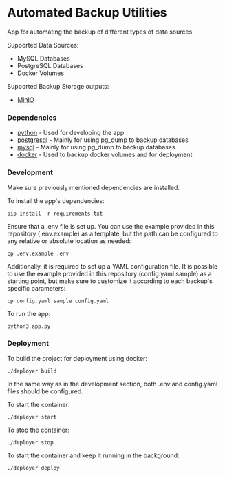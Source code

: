# Automated Backup Utilities

App for automating the backup of different types of data sources.

Supported Data Sources:

- MySQL Databases
- PostgreSQL Databases
- Docker Volumes

Supported Backup Storage outputs:

- [MinIO](https://min.io/)

### Dependencies

- [python](https://www.postgresql.org/) - Used for developing the app
- [postgresql](https://www.postgresql.org/) - Mainly for using pg_dump to backup databases
- [mysql](https://www.mysql.com/) - Mainly for using pg_dump to backup databases
- [docker](https://www.docker.com/) - Used to backup docker volumes and for deployment

### Development

Make sure previously mentioned dependencies are installed.

To install the app's dependencies:

    pip install -r requirements.txt

Ensure that a .env file is set up. You can use the example provided in this repository (.env.example) as a template, but the path can be configured to any relative or absolute location as needed:

    cp .env.example .env

Additionally, it is required to set up a YAML configuration file. It is possible to use the example provided in this repository (config.yaml.sample) as a starting point, but make sure to customize it according to each backup's specific parameters:

    cp config.yaml.sample config.yaml

To run the app:

    python3 app.py

### Deployment

To build the project for deployment using docker:

    ./deployer build

In the same way as in the development section, both .env and config.yaml files should be configured.

To start the container:

    ./deployer start

To stop the container:

    ./deployer stop

To start the container and keep it running in the background:

    ./deployer deploy
